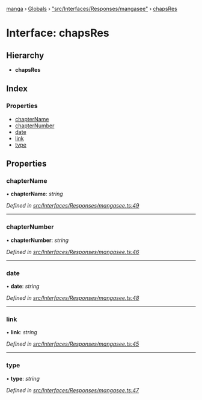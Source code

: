 [manga](../README.md) › [Globals](../globals.md) › ["src/Interfaces/Responses/mangasee"](../modules/_src_interfaces_responses_mangasee_.md) › [chapsRes](_src_interfaces_responses_mangasee_.chapsres.md)

# Interface: chapsRes

## Hierarchy

* **chapsRes**

## Index

### Properties

* [chapterName](_src_interfaces_responses_mangasee_.chapsres.md#chaptername)
* [chapterNumber](_src_interfaces_responses_mangasee_.chapsres.md#chapternumber)
* [date](_src_interfaces_responses_mangasee_.chapsres.md#date)
* [link](_src_interfaces_responses_mangasee_.chapsres.md#link)
* [type](_src_interfaces_responses_mangasee_.chapsres.md#type)

## Properties

###  chapterName

• **chapterName**: *string*

*Defined in [src/Interfaces/Responses/mangasee.ts:49](https://github.com/tushar1210/manga-node/blob/8c3a793/src/Interfaces/Responses/mangasee.ts#L49)*

___

###  chapterNumber

• **chapterNumber**: *string*

*Defined in [src/Interfaces/Responses/mangasee.ts:46](https://github.com/tushar1210/manga-node/blob/8c3a793/src/Interfaces/Responses/mangasee.ts#L46)*

___

###  date

• **date**: *string*

*Defined in [src/Interfaces/Responses/mangasee.ts:48](https://github.com/tushar1210/manga-node/blob/8c3a793/src/Interfaces/Responses/mangasee.ts#L48)*

___

###  link

• **link**: *string*

*Defined in [src/Interfaces/Responses/mangasee.ts:45](https://github.com/tushar1210/manga-node/blob/8c3a793/src/Interfaces/Responses/mangasee.ts#L45)*

___

###  type

• **type**: *string*

*Defined in [src/Interfaces/Responses/mangasee.ts:47](https://github.com/tushar1210/manga-node/blob/8c3a793/src/Interfaces/Responses/mangasee.ts#L47)*
